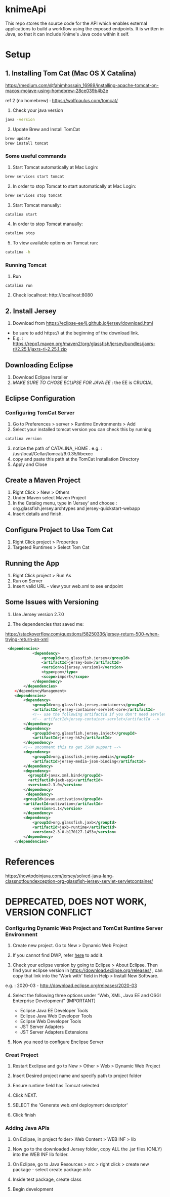 # knimeApi

This repo stores the source code for the API which enables external applications to build a workflow using the exposed endpoints. It is written in Java, so that it can include Knime's Java code within it self.

# Setup
## 1. Installing Tom Cat (Mac OS X Catalina)

https://medium.com/@fahimhossain_16989/installing-apache-tomcat-on-macos-mojave-using-homebrew-28ce039b4b2e

ref 2 (no homebrew) : https://wolfpaulus.com/tomcat/

1. Check your java version
```bash
java -version
```

2. Update Brew and Install TomCat
```bash
brew update
brew install tomcat
```

### Some useful commands
1. Start Tomcat automatically at Mac Login:
```bash
brew services start tomcat
```
2. In order to stop Tomcat to start automatically at Mac Login:
```bash
brew services stop tomcat
```

3. Start Tomcat manually:
```bash
catalina start
```

4. In order to stop Tomcat manually:
```bash
catalina stop
```

5. To view available options on Tomcat run:
```bash
catalina -h
```

### Running Tomcat
1. Run
```bash
catalina run
```

2. Check localhost: http://localhost:8080

## 2. Install Jersey
1. Download from https://eclipse-ee4j.github.io/jersey/download.html
 - be sure to add https:// at the beginning of the download link.
 - E.g. : https://repo1.maven.org/maven2/org/glassfish/jersey/bundles/jaxrs-ri/2.25.1/jaxrs-ri-2.25.1.zip


## Downloading Eclipse
1. Download Eclipse Installer
2. *MAKE SURE TO CHOSE ECLIPSE FOR JAVA EE* : the EE is CRUCIAL

## Eclipse Configuration
### Configuring TomCat Server
1. Go to Preferences > server > Runtime Environments > Add
2. Select your installed tomcat version you can check this by running
 ```bash
 catalina version
 ```
 3. notice the path of CATALINA_HOME . e.g. : /usr/local/Cellar/tomcat/9.0.35/libexec
 4. copy and paste this path at the TomCat Installation Directory
 5. Apply and Close


## Create a Maven Project
1. Right Click > New > Others
2. Under Maven select Maven Project
3. In the Catalog menu, type in 'Jersey' and choose : org.glassfish.jersey.archtypes and jersey-quickstart-webapp
4. Insert details and finish.

## Configure Project to Use Tom Cat
1. Right Click project > Properties
2. Targeted Runtimes > Select Tom Cat

## Running the App
1. Right Click project > Run As
2. Run on Server
3. Insert valid URL - view your web.xml to see endpoint

## Some Issues with Versioning
1. Use Jersey version 2.7.0

2. The dependencies that saved me:

https://stackoverflow.com/questions/58250336/jersey-return-500-when-trying-return-an-xml


```xml
 <dependencies>
            <dependency>
                <groupId>org.glassfish.jersey</groupId>
                <artifactId>jersey-bom</artifactId>
                <version>${jersey.version}</version>
                <type>pom</type>
                <scope>import</scope>
            </dependency>
        </dependencies>
    </dependencyManagement>
    <dependencies>
        <dependency>
            <groupId>org.glassfish.jersey.containers</groupId>
            <artifactId>jersey-container-servlet-core</artifactId>
            <!-- use the following artifactId if you don't need servlet 2.x compatibility -->
            <!-- artifactId>jersey-container-servlet</artifactId -->
        </dependency>
        <dependency>
            <groupId>org.glassfish.jersey.inject</groupId>
            <artifactId>jersey-hk2</artifactId>
        </dependency>
        <!-- uncomment this to get JSON support -->
        <dependency>
            <groupId>org.glassfish.jersey.media</groupId>
            <artifactId>jersey-media-json-binding</artifactId>
        </dependency>
        <dependency>
		  <groupId>javax.xml.bind</groupId>
		  <artifactId>jaxb-api</artifactId>
		  <version>2.3.0</version>
		</dependency>
		 <dependency>
        <groupId>javax.activation</groupId>
        <artifactId>activation</artifactId>
	        <version>1.1</version>
	    </dependency>
	    <dependency>
	        <groupId>org.glassfish.jaxb</groupId>
	        <artifactId>jaxb-runtime</artifactId>
	        <version>2.3.0-b170127.1453</version>
	    </dependency>
    </dependencies>
```

# References

https://howtodoinjava.com/jersey/solved-java-lang-classnotfoundexception-org-glassfish-jersey-servlet-servletcontainer/





# DEPRECATED, DOES NOT WORK, VERSION CONFLICT
### Configuring Dynamic Web Project and TomCat Runtime Server Environment
1. Create new project. Go to New > Dynamic Web Project

2. If you cannot find DWP, refer [here](https://beginnersbook.com/2017/06/how-to-fix-dynamic-web-project-missing-in-eclipse-issue/) to add it.

3. Check your eclipse version by going to Eclipse > About Eclipse. Then find your eclipse version in https://download.eclipse.org/releases/ , can copy that link into the 'Work with' field in Help > Install New Software.

e.g. : 2020-03 - http://download.eclipse.org/releases/2020-03

4. Select the following three options under “Web, XML, Java EE and OSGI Enterprise Development” (IMPORTANT)
    - Eclipse Java EE Developer Tools
    - Eclipse Java Web Developer Tools
    - Eclipse Web Developer Tools
    - JST Server Adapters
    - JST Server Adapters Extensions

5. Now you need to configure Enclipse Server
 
### Creat Project
1. Restart Exclipse and go to New > Other > Web > Dynamic Web Project

2. Insert Desired project name and specify path to project folder

3. Ensure runtime field has Tomcat selected

4. Click NEXT. 

5. SELECT the 'Generate web.xml deployment descriptor'

6. Click finish

### Adding Java APIs
1. On Eclipse, in project folder> Web Content > WEB INF > lib

2. Now go to the downloaded Jersey folder, copy ALL the .jar files (ONLY) into the WEB INF lib folder.

3. On Eclipse, go to Java Resources > src > right click > create new package - select create package.info

4. Inside test package, create class

4. Begin development




